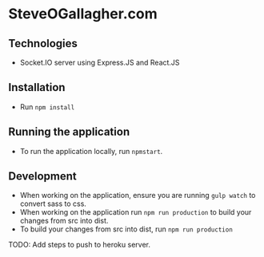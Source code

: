 # SteveOGallagher.com

## Technologies
- Socket.IO server using Express.JS and React.JS

## Installation
- Run `npm install`

## Running the application
- To run the application locally, run `npmstart`.

## Development
- When working on the application, ensure you are running `gulp watch` to convert sass to css.
- When working on the application run `npm run production` to build your changes from src into dist. 
- To build your changes from src into dist, run `npm run production` 

TODO: Add steps to push to heroku server.